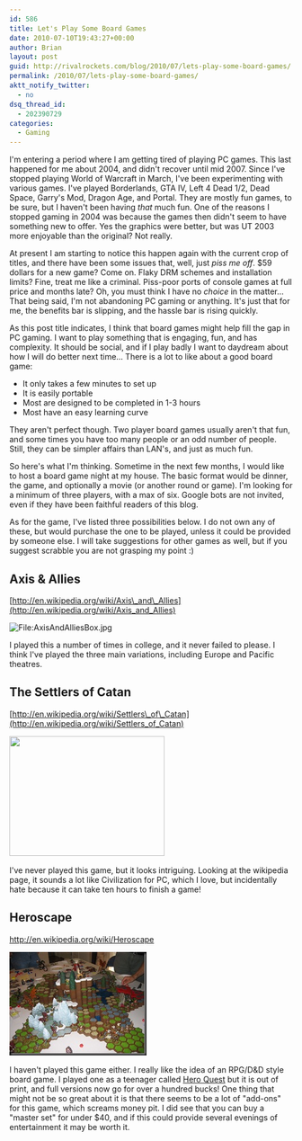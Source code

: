 ```yaml
---
id: 586
title: Let's Play Some Board Games
date: 2010-07-10T19:43:27+00:00
author: Brian
layout: post
guid: http://rivalrockets.com/blog/2010/07/lets-play-some-board-games/
permalink: /2010/07/lets-play-some-board-games/
aktt_notify_twitter:
  - no
dsq_thread_id:
  - 202390729
categories:
  - Gaming
---
```

I'm entering a period where I am getting tired of playing PC games.   This last happened for me about 2004, and didn't recover until mid 2007.   Since I've stopped playing World of Warcraft in March, I've been experimenting with various games.   I've played Borderlands, GTA IV, Left 4 Dead 1/2, Dead Space, Garry's Mod, Dragon Age, and Portal.   They are mostly fun games, to be sure, but I haven't been having _that_ much fun.   One of the reasons I stopped gaming in 2004 was because the games then didn't seem to have something new to offer.   Yes the graphics were better, but was UT 2003 more enjoyable than the original? Not really.   

At present I am starting to notice this happen again with the current crop of titles, and there have been some issues that, well, just _piss me off_.   $59 dollars for a new game?   Come on.   Flaky DRM schemes and installation limits?  Fine, treat me like a criminal.   Piss-poor ports of console games at full price and months late?   Oh, you must think I have no _choice_ in the matter…   That being said, I'm not abandoning PC gaming or anything.   It's just that for me, the benefits bar is slipping, and the hassle bar is rising quickly.   

As this post title indicates, I think that board games might help fill the gap in PC gaming.   I want to play something that is engaging, fun, and has complexity.   It should be social, and if I play badly I want to daydream about how I will do better next time…   There is a lot to like about a good board game:

  * It only takes a few minutes to set up
  * It is easily portable
  * Most are designed to be completed in 1-3 hours
  * Most have an easy learning curve

They aren't perfect though.   Two player board games usually aren't that fun, and some times you have too many people or an odd number of people.   Still, they can be simpler affairs than LAN's, and just as much fun.   

So here's what I'm thinking.   Sometime in the next few months, I would like to host a board game night at my house.    The basic format would be dinner, the game, and optionally a movie (or another round or game).   I'm looking for a minimum of three players, with a max of six.   Google bots are not invited, even if they have been faithful readers of this blog.   

As for the game, I've listed three possibilities below.   I do not own any of these, but would purchase the one to be played, unless it could be provided by someone else.   I will take suggestions for other games as well, but if you suggest scrabble you are not grasping my point :)    

## Axis & Allies

[http://en.wikipedia.org/wiki/Axis\_and\_Allies](http://en.wikipedia.org/wiki/Axis_and_Allies)

 <img alt="File:AxisAndAlliesBox.jpg" src="http://upload.wikimedia.org/wikipedia/en/5/57/AxisAndAlliesBox.jpg" width="300" height="194" />

I played this a number of times in college, and it never failed to please.  I think I've played the three main variations, including Europe and Pacific theatres.   

## The Settlers of Catan

[http://en.wikipedia.org/wiki/Settlers\_of\_Catan](http://en.wikipedia.org/wiki/Settlers_of_Catan)

<img src="http://www.gamespeopleplay.ca/i/Settlers_of_Catan_.JPG" width="276" height="213" />

I've never played this game, but it looks intriguing.   Looking at the wikipedia page, it sounds a lot like Civilization for PC, which I love, but incidentally hate because it can take ten hours to finish a game!

## Heroscape

<http://en.wikipedia.org/wiki/Heroscape>

[<img style="border-bottom: 0px;border-left: 0px;border-top: 0px;border-right: 0px" border="0" alt="800px-HeroscapeGame" src="/content/2010/07/800pxHeroscapeGame_thumb.jpg" width="244" height="184" />](/content/2010/07/800pxHeroscapeGame.jpg) 

I haven't played this game either.  I really like the idea of an RPG/D&D style board game.   I played one as a teenager called [Hero Quest](http://en.wikipedia.org/wiki/Hero_Quest) but it is out of print, and full versions now go for over a hundred bucks!   One thing that might not be so great about it is that there seems to be a lot of "add-ons" for this game, which screams money pit.   I did see that you can buy a "master set" for under $40, and if this could provide several evenings of entertainment it may be worth it.  